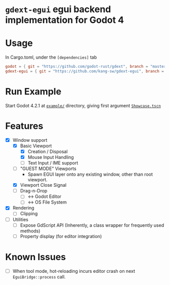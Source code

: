 # `gdext-egui` egui backend implementation for Godot 4



# Usage

In Cargo.toml, under the `[dependencies]` tab

```toml
godot = { git = "https://github.com/godot-rust/gdext", branch = "master" }
gdext-egui = { git = "https://github.com/kang-sw/gdext-egui", branch = "master" }
```

# Run Example

Start Godot 4.2.1 at [`example/`](example/) directory, giving first argument [`Showcase.tscn`](example/Showcase.tscn)

# Features

- [x] Window support
  - [x] Basic Viewport
    - [x] Creation / Disposal
    - [x] Mouse Input Handling
    - [ ] Text Input / IME support
  - [ ] "GUEST MODE" Viewports
    - Spawn EGUI layer onto any existing window, other than root viewport.
  - [x] Viewport Close Signal
  - [ ] Drag-n-Drop
    - [ ] <-> Godot Editor
    - [ ] <-> OS File System
- [x] Rendering
  - [ ] Clipping
- [ ] Utilities
  - [ ] Expose GdScript API (Inherently, a class wrapper for frequently used methods)
  - [ ] Property display (for editor integration)

# Known Issues

- [ ] When tool mode, hot-reloading incurs editor crash on next `EguiBridge::process` call.
